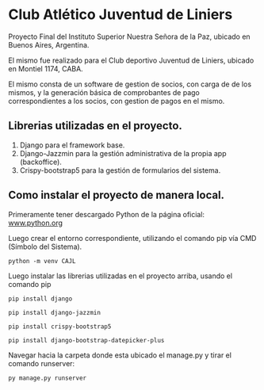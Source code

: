 # Club Atlético Juventud de Liniers
Proyecto Final del Instituto Superior Nuestra Señora de la Paz, ubicado en Buenos Aires, Argentina.

El mismo fue realizado para el Club deportivo Juventud de Liniers, ubicado en Montiel 1174, CABA. 

El mismo consta de un software de gestion de socios, con carga de de los mismos, y la generación básica de comprobantes de pago correspondientes a los socios, con gestion de pagos en el mismo.

## Librerias utilizadas en el proyecto.
1. Django para el framework base.
2. Django-Jazzmin para la gestión administrativa de la propia app (backoffice).
3. Crispy-bootstrap5 para la gestión de formularios del sistema.



## Como instalar el proyecto de manera local.
Primeramente tener descargado Python de la página oficial: www.python.org

Luego crear el entorno correspondiente, utilizando el comando pip vía CMD (Símbolo del Sistema).
```
python -m venv CAJL
```
Luego instalar las librerias utilizadas en el proyecto arriba, usando el comando pip
```
pip install django
```
```
pip install django-jazzmin
```
```
pip install crispy-bootstrap5
```
```
pip install django-bootstrap-datepicker-plus
```
Navegar hacia la carpeta donde esta ubicado el manage.py y tirar el comando runserver:
```
py manage.py runserver
```
